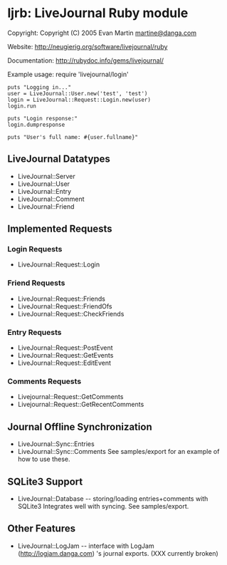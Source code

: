 # ljrb: LiveJournal Ruby module

Copyright: Copyright (C) 2005 Evan Martin <martine@danga.com>

Website: http://neugierig.org/software/livejournal/ruby

Documentation: http://rubydoc.info/gems/livejournal/

Example usage:
    require 'livejournal/login'

    puts "Logging in..."
    user = LiveJournal::User.new('test', 'test')
    login = LiveJournal::Request::Login.new(user)
    login.run

    puts "Login response:"
    login.dumpresponse

    puts "User's full name: #{user.fullname}"

## LiveJournal Datatypes
* LiveJournal::Server
* LiveJournal::User
* LiveJournal::Entry
* LiveJournal::Comment
* LiveJournal::Friend

## Implemented Requests

### Login Requests
* LiveJournal::Request::Login

### Friend Requests
* LiveJournal::Request::Friends
* LiveJournal::Request::FriendOfs
* LiveJournal::Request::CheckFriends

### Entry Requests
* LiveJournal::Request::PostEvent
* LiveJournal::Request::GetEvents
* LiveJournal::Request::EditEvent

### Comments Requests
* Livejournal::Request::GetComments
* Livejournal::Request::GetRecentComments

## Journal Offline Synchronization
* LiveJournal::Sync::Entries
* LiveJournal::Sync::Comments
See samples/export for an example of how to use these.

## SQLite3 Support
* LiveJournal::Database -- storing/loading entries+comments with SQLite3
Integrates well with syncing.  See samples/export.

## Other Features
* LiveJournal::LogJam -- interface with LogJam (http://logjam.danga.com) 's
  journal exports.  (XXX currently broken)
